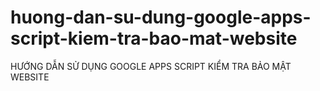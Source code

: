 # huong-dan-su-dung-google-apps-script-kiem-tra-bao-mat-website
HƯỚNG DẪN SỬ DỤNG GOOGLE APPS SCRIPT KIỂM TRA BẢO MẬT WEBSITE
